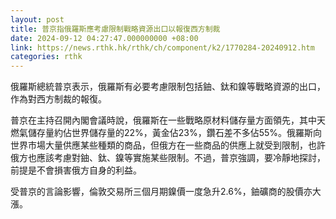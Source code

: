 ```yaml
---
layout: post
title: 普京指俄羅斯應考慮限制戰略資源出口以報復西方制裁
date: 2024-09-12 04:27:47.000000000 +08:00
link: https://news.rthk.hk/rthk/ch/component/k2/1770284-20240912.htm
categories: rthk
---
```


俄羅斯總統普京表示，俄羅斯有必要考慮限制包括鈾、鈦和鎳等戰略資源的出口，作為對西方制裁的報復。

普京在主持召開內閣會議時說，俄羅斯在一些戰略原材料儲存量方面領先，其中天燃氣儲存量約佔世界儲存量的22%，黃金佔23%，鑽石差不多佔55%。俄羅斯向世界市場大量供應某些種類的商品，但俄方在一些商品的供應上就受到限制，也許俄方也應該考慮對鈾、鈦、鎳等實施某些限制。不過，普京強調，要冷靜地探討，前提是不會損害俄方自身的利益。

受普京的言論影響，倫敦交易所三個月期鎳價一度急升2.6%，鈾礦商的股價亦大漲。
